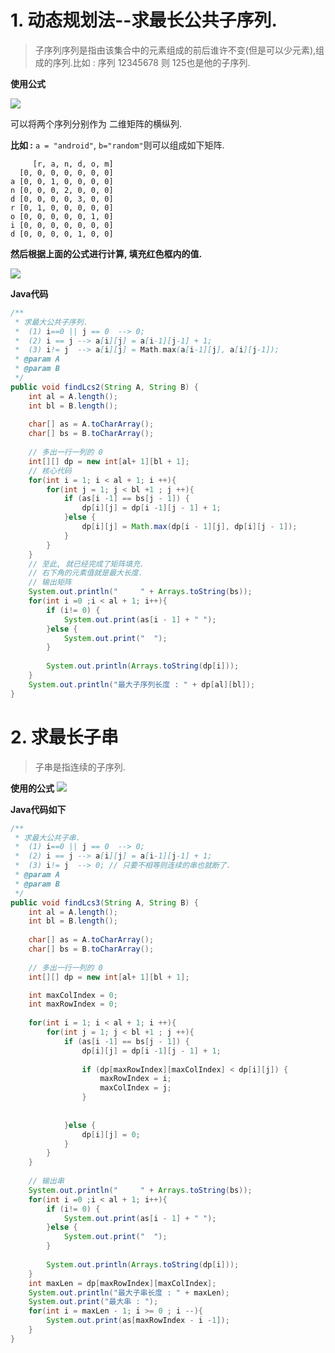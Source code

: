# 1. 动态规划法--求最长公共子序列.

> 子序列序列是指由该集合中的元素组成的前后谁许不变(但是可以少元素),组成的序列.比如 : 序列 12345678 则 125也是他的子序列.  

**使用公式**

![](http://i.imgur.com/7SyW4TG.png)

可以将两个序列分别作为 二维矩阵的横纵列.

**比如 :** `a = "android"`, `b="random"`则可以组成如下矩阵.

```
     [r, a, n, d, o, m]
  [0, 0, 0, 0, 0, 0, 0]
a [0, 0, 1, 0, 0, 0, 0]
n [0, 0, 0, 2, 0, 0, 0]
d [0, 0, 0, 0, 3, 0, 0]
r [0, 1, 0, 0, 0, 0, 0]
o [0, 0, 0, 0, 0, 1, 0]
i [0, 0, 0, 0, 0, 0, 0]
d [0, 0, 0, 0, 1, 0, 0]
```

**然后根据上面的公式进行计算, 填充红色框内的值.**

![](http://i.imgur.com/B2ernxf.png)


**Java代码**

```java
/**
 * 求最大公共子序列.
 * 	(1) i==0 || j == 0  --> 0;
 * 	(2) i == j --> a[i][j] = a[i-1][j-1] + 1;
 * 	(3) i!= j  --> a[i][j] = Math.max(a[i-1][j], a[i][j-1]); 
 * @param A
 * @param B
 */
public void findLcs2(String A, String B) {
	int al = A.length();
	int bl = B.length();
	
	char[] as = A.toCharArray();
	char[] bs = B.toCharArray();
	
	// 多出一行一列的 0 
	int[][] dp = new int[al+ 1][bl + 1];
	// 核心代码
	for(int i = 1; i < al + 1; i ++){
		for(int j = 1; j < bl +1 ; j ++){
			if (as[i -1] == bs[j - 1]) {
				dp[i][j] = dp[i -1][j - 1] + 1;
			}else {
				dp[i][j] = Math.max(dp[i - 1][j], dp[i][j - 1]);
			}
		}
	}
	// 至此, 就已经完成了矩阵填充. 
	// 右下角的元素值就是最大长度.
	// 输出矩阵 
	System.out.println("     " + Arrays.toString(bs));
	for(int i =0 ;i < al + 1; i++){
		if (i!= 0) {
			System.out.print(as[i - 1] + " ");
		}else {
			System.out.print("  ");
		}
		
		System.out.println(Arrays.toString(dp[i]));
	}
	System.out.println("最大子序列长度 : " + dp[al][bl]);
}
```



# 2. 求最长子串

> 子串是指连续的子序列. 

**使用的公式**
![](http://i.imgur.com/tF90inU.png)

**Java代码如下**

```java
/**
 * 求最大公共子串. 
 * 	(1) i==0 || j == 0  --> 0;
 * 	(2) i == j --> a[i][j] = a[i-1][j-1] + 1;
 * 	(3) i!= j  --> 0; // 只要不相等则连续的串也就断了.
 * @param A
 * @param B
 */
public void findLcs3(String A, String B) {
	int al = A.length();
	int bl = B.length();
	
	char[] as = A.toCharArray();
	char[] bs = B.toCharArray();
	
	// 多出一行一列的 0 
	int[][] dp = new int[al+ 1][bl + 1];

	int maxColIndex = 0;
	int maxRowIndex = 0;
	
	for(int i = 1; i < al + 1; i ++){
		for(int j = 1; j < bl +1 ; j ++){
			if (as[i -1] == bs[j - 1]) {
				dp[i][j] = dp[i -1][j - 1] + 1;
				
				if (dp[maxRowIndex][maxColIndex] < dp[i][j]) {
					maxRowIndex = i;
					maxColIndex = j;
				}
				
				
			}else {
				dp[i][j] = 0;
			}
		}
	}
	
	// 输出串
	System.out.println("     " + Arrays.toString(bs));
	for(int i =0 ;i < al + 1; i++){
		if (i!= 0) {
			System.out.print(as[i - 1] + " ");
		}else {
			System.out.print("  ");
		}
		
		System.out.println(Arrays.toString(dp[i]));
	}
	int maxLen = dp[maxRowIndex][maxColIndex];
	System.out.println("最大子串长度 : " + maxLen);
	System.out.print("最大串 : ");
	for(int i = maxLen - 1; i >= 0 ; i --){
		System.out.print(as[maxRowIndex - i -1]);
	}
}
```
